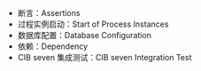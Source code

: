 - 断言：Assertions 
- 过程实例启动：Start of Process Instances
- 数据库配置：Database Configuration
- 依赖：Dependency
- CIB seven 集成测试：CIB seven Integration Test